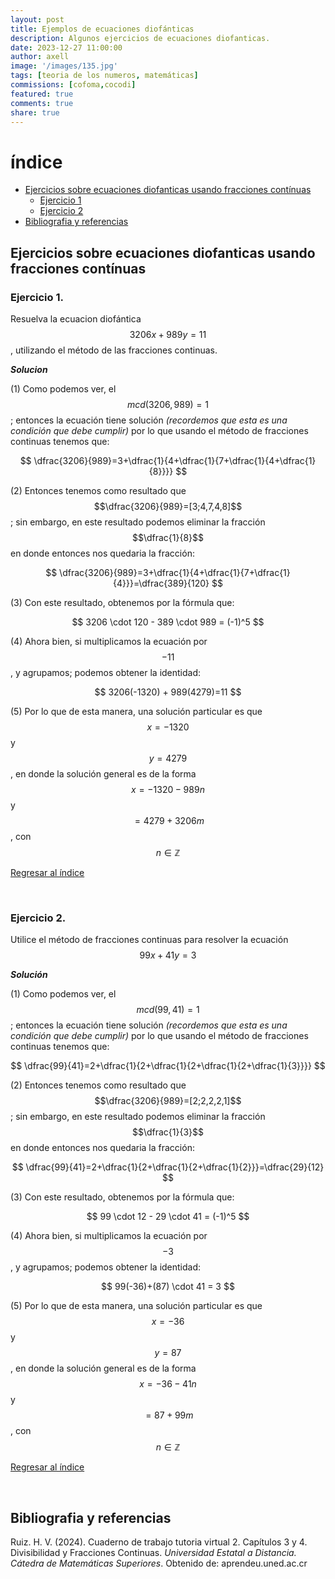```yaml
---
layout: post
title: Ejemplos de ecuaciones diofánticas
description: Algunos ejercicios de ecuaciones diofanticas.
date: 2023-12-27 11:00:00
author: axell
image: '/images/135.jpg'
tags: [teoria de los numeros, matemáticas]
commissions: [cofoma,cocodi]
featured: true
comments: true
share: true
---
```

# índice

+ [Ejercicios sobre ecuaciones diofanticas usando fracciones contínuas][1]
  - [Ejercicio 1][11]
  - [Ejercicio 2][12]
+ [Bibliografia y referencias][100]

## Ejercicios sobre ecuaciones diofanticas usando fracciones contínuas

### Ejercicio 1. 
Resuelva la ecuacion diofántica $$3206x + 989y = 11$$, utilizando el método de las fracciones continuas.

***Solucion***

 (1) Como podemos ver, el $$mcd(3206,989)=1$$; entonces la ecuación tiene solución *(recordemos que esta es una condición que debe cumplir)* por lo que usando el método de fracciones continuas tenemos que:
<p align="center">
$$ 
  \dfrac{3206}{989}=3+\dfrac{1}{4+\dfrac{1}{7+\dfrac{1}{4+\dfrac{1}{8}}}} 
$$
</p>

(2) Entonces tenemos como resultado que $$\dfrac{3206}{989}=[3;4,7,4,8]$$; sin embargo, en este resultado podemos eliminar la fracción $$\dfrac{1}{8}$$ en donde entonces nos quedaria la fracción:

<p align="center">
$$ 
  \dfrac{3206}{989}=3+\dfrac{1}{4+\dfrac{1}{7+\dfrac{1}{4}}}=\dfrac{389}{120} 
$$
</p>

(3) Con este resultado, obtenemos por la fórmula que:

<p align="center">
$$ 
  3206 \cdot 120 - 389 \cdot 989 = (-1)^5
$$
</p>

(4) Ahora bien, si multiplicamos la ecuación por $$-11$$, y agrupamos; podemos obtener la identidad:

<p align="center">
$$ 
  3206(-1320) + 989(4279)=11 
$$
</p>

(5) Por lo que de esta manera, una solución particular es que $$x=-1320$$ y $$y=4279$$, en donde la solución general es de la forma $$x=-1320-989n$$ y $$=4279+3206m$$, con $$n \in \mathbb{Z}$$

[Regresar al índice][0]

$$\hspace{1cm}$$

### Ejercicio 2. 
Utilice el método de fracciones continuas para resolver la ecuación $$99x+41y=3$$

***Solución***

(1) Como podemos ver, el $$mcd(99,41)=1$$; entonces la ecuación tiene solución *(recordemos que esta es una condición que debe cumplir)* por lo que usando el método de fracciones continuas tenemos que:
<p align="center">
$$ 
  \dfrac{99}{41}=2+\dfrac{1}{2+\dfrac{1}{2+\dfrac{1}{2+\dfrac{1}{3}}}} 
$$
</p>

(2) Entonces tenemos como resultado que $$\dfrac{3206}{989}=[2;2,2,2,1]$$; sin embargo, en este resultado podemos eliminar la fracción $$\dfrac{1}{3}$$ en donde entonces nos quedaria la fracción:

<p align="center">
$$ 
 \dfrac{99}{41}=2+\dfrac{1}{2+\dfrac{1}{2+\dfrac{1}{2}}}=\dfrac{29}{12} 
$$
</p>

(3) Con este resultado, obtenemos por la fórmula que:

<p align="center">
$$ 
  99 \cdot 12 - 29 \cdot 41 = (-1)^5
$$
</p>

(4) Ahora bien, si multiplicamos la ecuación por $$-3$$, y agrupamos; podemos obtener la identidad:

<p align="center">
$$ 
  99(-36)+(87) \cdot 41 = 3 
$$
</p>

(5) Por lo que de esta manera, una solución particular es que $$x=-36$$ y $$y=87$$, en donde la solución general es de la forma $$x=-36-41n$$ y $$=87+99m$$, con $$n \in \mathbb{Z}$$

[Regresar al índice][0]

$$\hspace{1cm}$$

## Bibliografia y referencias

Ruiz. H. V. (2024). Cuaderno de trabajo tutoria virtual 2. Capítulos 3 y 4. Divisibilidad y Fracciones Continuas. *Universidad Estatal a Distancia. Cátedra de Matemáticas Superiores*. Obtenido de: aprendeu.uned.ac.cr

[0]:#índice
[1]:##ejercios-sobre-ecuaciones-diofanticas-usando-fracciones-contínuas
[11]:###ejercicio-1.
[12]:###ejercicio-2.
[100]:##bibliografia-y-referencias

